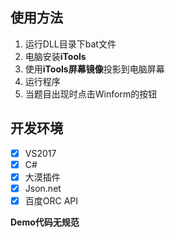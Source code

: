 ## 使用方法
1. 运行DLL目录下bat文件
2. 电脑安装**iTools**
3. 使用**iTools屏幕镜像**投影到电脑屏幕
4. 运行程序
5. 当题目出现时点击Winform的按钮

## 开发环境
- [x] VS2017
- [x] C#
- [x] 大漠插件
- [x] Json.net
- [x] 百度ORC API

**Demo代码无规范**
